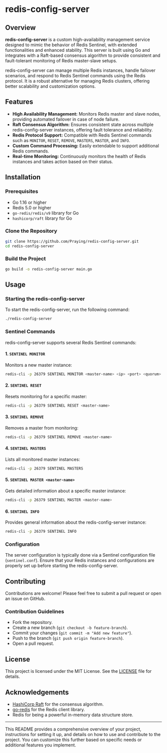 
# redis-config-server

## Overview

**redis-config-server** is a custom high-availability management service designed to mimic the behavior of Redis Sentinel, with extended functionalities and enhanced stability. This server is built using Go and integrates with a Raft-based consensus algorithm to provide consistent and fault-tolerant monitoring of Redis master-slave setups.

redis-config-server can manage multiple Redis instances, handle failover scenarios, and respond to Redis Sentinel commands using the Redis protocol. It is a robust alternative for managing Redis clusters, offering better scalability and customization options.

## Features

- **High Availability Management:** Monitors Redis master and slave nodes, providing automated failover in case of node failure.
- **Raft Consensus Algorithm:** Ensures consistent state across multiple redis-config-server instances, offering fault tolerance and reliability.
- **Redis Protocol Support:** Compatible with Redis Sentinel commands such as `MONITOR`, `RESET`, `REMOVE`, `MASTERS`, `MASTER`, and `INFO`.
- **Custom Command Processing:** Easily extendable to support additional Redis commands.
- **Real-time Monitoring:** Continuously monitors the health of Redis instances and takes action based on their status.

## Installation

### Prerequisites

- Go 1.16 or higher
- Redis 5.0 or higher
- `go-redis/redis/v9` library for Go
- `hashicorp/raft` library for Go

### Clone the Repository

```bash
git clone https://github.com/Praying/redis-config-server.git
cd redis-config-server
```

### Build the Project

```bash
go build -o redis-config-server main.go
```

## Usage

### Starting the redis-config-server

To start the redis-config-server, run the following command:

```bash
./redis-config-server
```

### Sentinel Commands

redis-config-server supports several Redis Sentinel commands:

#### 1. `SENTINEL MONITOR`

Monitors a new master instance:

```bash
redis-cli -p 26379 SENTINEL MONITOR <master-name> <ip> <port> <quorum>
```

#### 2. `SENTINEL RESET`

Resets monitoring for a specific master:

```bash
redis-cli -p 26379 SENTINEL RESET <master-name>
```

#### 3. `SENTINEL REMOVE`

Removes a master from monitoring:

```bash
redis-cli -p 26379 SENTINEL REMOVE <master-name>
```

#### 4. `SENTINEL MASTERS`

Lists all monitored master instances:

```bash
redis-cli -p 26379 SENTINEL MASTERS
```

#### 5. `SENTINEL MASTER <master-name>`

Gets detailed information about a specific master instance:

```bash
redis-cli -p 26379 SENTINEL MASTER <master-name>
```

#### 6. `SENTINEL INFO`

Provides general information about the redis-config-server instance:

```bash
redis-cli -p 26379 SENTINEL INFO
```

### Configuration

The server configuration is typically done via a Sentinel configuration file (`sentinel.conf`). Ensure that your Redis instances and configurations are properly set up before starting the redis-config-server.

## Contributing

Contributions are welcome! Please feel free to submit a pull request or open an issue on GitHub.

### Contribution Guidelines

- Fork the repository.
- Create a new branch (`git checkout -b feature-branch`).
- Commit your changes (`git commit -m "Add new feature"`).
- Push to the branch (`git push origin feature-branch`).
- Open a pull request.

## License

This project is licensed under the MIT License. See the [LICENSE](LICENSE) file for details.

## Acknowledgements

- [HashiCorp Raft](https://github.com/hashicorp/raft) for the consensus algorithm.
- [go-redis](https://github.com/go-redis/redis) for the Redis client library.
- Redis for being a powerful in-memory data structure store.

---

This README provides a comprehensive overview of your project, instructions for setting it up, and details on how to use and contribute to the project. You can customize this further based on specific needs or additional features you implement.

